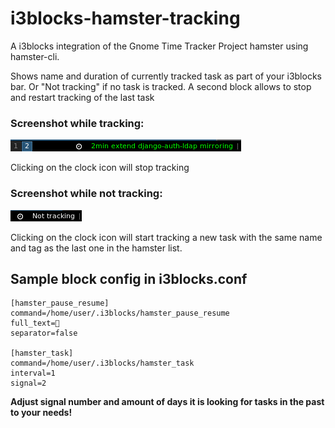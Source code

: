 # i3blocks-hamster-tracking
A i3blocks integration of the Gnome Time Tracker Project hamster using hamster-cli.

Shows name and duration of currently tracked task as part of your i3blocks bar. Or "Not tracking" if no task is tracked. A second block allows to stop and restart tracking of the last task

### Screenshot while tracking:

![sample records](/tracking.png?raw=true)

Clicking on the clock icon will stop tracking

### Screenshot while not tracking:

![sample records](/not-tracking.png?raw=true)

Clicking on the clock icon will start tracking a new task with the same name and tag as the last one in the hamster list. 

## Sample block config in i3blocks.conf

```
[hamster_pause_resume]
command=/home/user/.i3blocks/hamster_pause_resume
full_text=
separator=false

[hamster_task]
command=/home/user/.i3blocks/hamster_task
interval=1
signal=2
```

**Adjust signal number and amount of days it is looking for tasks in the past to your needs!**
